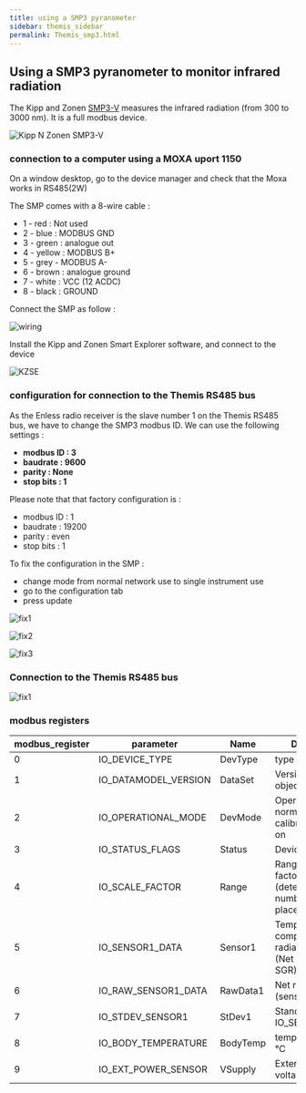 ```yaml
---
title: using a SMP3 pyranometer
sidebar: themis_sidebar
permalink: Themis_smp3.html
---
```

## Using a SMP3 pyranometer to monitor infrared radiation

The Kipp and Zonen [SMP3-V](https://www.kippzonen.com/Product/201/SMP3-Pyranometer#.XncyLCODM2w) measures the infrared radiation 
(from 300 to 3000 nm). It is a full modbus device.

![Kipp N Zonen SMP3-V](SMP3-V.jpg)

### connection to a computer using a MOXA uport 1150

On a window desktop, go to the device manager and check that the Moxa works in RS485(2W)

The SMP comes with a 8-wire cable :
- 1 - red : Not used
- 2 - blue : MODBUS GND
- 3 - green : analogue out
- 4 - yellow : MODBUS B+
- 5 - grey - MODBUS A-
- 6 - brown : analogue ground
- 7 - white : VCC (12 ACDC)
- 8 - black : GROUND

Connect the SMP as follow :

![wiring](wiring.jpg)

Install the Kipp and Zonen Smart Explorer software, and connect to the device

![KZSE](smart_explorer_1.png)

### configuration for connection to the Themis RS485 bus

As the Enless radio receiver is the slave number 1 on the Themis RS485 bus, we have to change the SMP3 modbus ID.
We can use the following settings :
- **modbus ID : 3**
- **baudrate : 9600**
- **parity : None**
- **stop bits : 1**

Please note that that factory configuration is :
- modbus ID : 1
- baudrate : 19200
- parity : even
- stop bits : 1

To fix the configuration in the SMP :
- change mode from normal network use to single instrument use
- go to the configuration tab
- press update

![fix1](smart_explorer_single_instrument_use.png)

![fix2](smart_explorer_modbus.png)

![fix3](smart_explorer_update.png)

### Connection to the Themis RS485 bus

![fix1](connect_to_SR303.jpg)

### modbus registers

| modbus_register| parameter | Name | Description |
|--------|--------|--------|--------|
| 0 | IO_DEVICE_TYPE | DevType | type of the sensor |
| 1 | IO_DATAMODEL_VERSION | DataSet | Version of the object data model |
| 2 | IO_OPERATIONAL_MODE | DevMode |Operational mode: normal, service, calibration and so on |
| 3 | IO_STATUS_FLAGS | Status | Device Status flags |
| 4 | IO_SCALE_FACTOR | Range | Range and scale factor sensor data (determines number of decimal places) |
| 5 | IO_SENSOR1_DATA | Sensor1 | Temperature compensated radiation in W/m2 (Net radiation for SGR) |
| 6 | IO_RAW_SENSOR1_DATA | RawData1 | Net radiation (sensor 1) in W/m2 |
| 7 | IO_STDEV_SENSOR1 | StDev1 | Standard deviation IO_SENSOR1_DATA |
| 8 | IO_BODY_TEMPERATURE | BodyTemp | temperature in 0.1 °C |
| 9 | IO_EXT_POWER_SENSOR | VSupply | External power voltage |
